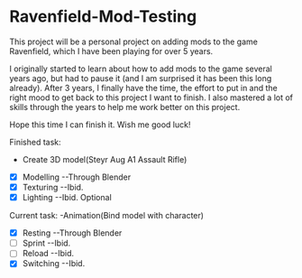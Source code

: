 # Ravenfield-Mod-Testing

This project will be a personal project on adding mods to the game Ravenfield, which I have been playing for over 5 years. 

I originally started to learn about how to add mods to the game several years ago, but had to pause it (and I am surprised it has been this long already). After 3 years, I finally have the time, the effort to put in and the right mood to get back to this project I want to finish. I also mastered a lot of skills through the years to help me work better on this project. 

Hope this time I can finish it. Wish me good luck!

Finished task:
- Create 3D model(Steyr Aug A1 Assault Rifle)
- [x] Modelling --Through Blender
- [x] Texturing --Ibid.
- [x] Lighting --Ibid. Optional

Current task:
-Animation(Bind model with character)
- [x] Resting --Through Blender
- [ ] Sprint --Ibid.
- [ ] Reload --Ibid.
- [x] Switching --Ibid.
